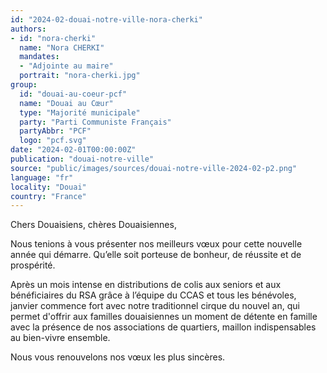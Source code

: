 ```yaml
---
id: "2024-02-douai-notre-ville-nora-cherki"
authors:
- id: "nora-cherki"
  name: "Nora CHERKI"
  mandates: 
  - "Adjointe au maire"
  portrait: "nora-cherki.jpg"
group:
  id: "douai-au-coeur-pcf"
  name: "Douai au Cœur"
  type: "Majorité municipale"
  party: "Parti Communiste Français"
  partyAbbr: "PCF"
  logo: "pcf.svg"
date: "2024-02-01T00:00:00Z"
publication: "douai-notre-ville"
source: "public/images/sources/douai-notre-ville-2024-02-p2.png"
language: "fr"
locality: "Douai"
country: "France"
---
```


Chers Douaisiens, chères Douaisiennes,

Nous tenions à vous présenter nos meilleurs vœux pour cette nouvelle année qui démarre. Qu’elle  soit porteuse de bonheur, de réussite et de prospérité.

Après un mois intense en distributions de colis aux seniors et aux bénéficiaires du RSA grâce à l’équipe du CCAS et tous les bénévoles, janvier commence fort avec notre traditionnel cirque du nouvel an, qui permet d'offrir aux familles douaisiennes un moment de détente en famille avec la présence de nos associations de quartiers, maillon indispensables au bien-vivre ensemble.

Nous vous renouvelons nos vœux les plus sincères.
